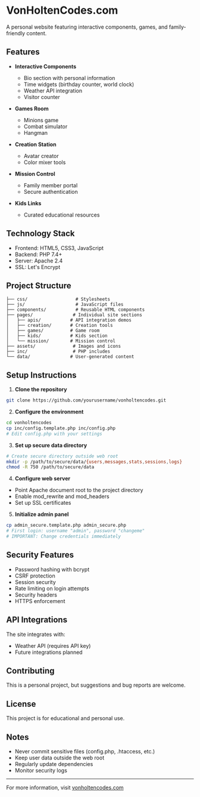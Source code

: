 # VonHoltenCodes.com

A personal website featuring interactive components, games, and family-friendly content.

## Features

- **Interactive Components**
  - Bio section with personal information
  - Time widgets (birthday counter, world clock)
  - Weather API integration
  - Visitor counter
  
- **Games Room**
  - Minions game
  - Combat simulator
  - Hangman
  
- **Creation Station**
  - Avatar creator
  - Color mixer tools
  
- **Mission Control**
  - Family member portal
  - Secure authentication
  
- **Kids Links**
  - Curated educational resources

## Technology Stack

- Frontend: HTML5, CSS3, JavaScript
- Backend: PHP 7.4+
- Server: Apache 2.4
- SSL: Let's Encrypt

## Project Structure

```
├── css/                  # Stylesheets
├── js/                   # JavaScript files
├── components/           # Reusable HTML components
├── pages/               # Individual site sections
│   ├── apis/           # API integration demos
│   ├── creation/       # Creation tools
│   ├── games/          # Game room
│   ├── kids/           # Kids section
│   └── mission/        # Mission control
├── assets/              # Images and icons
├── inc/                 # PHP includes
└── data/               # User-generated content
```

## Setup Instructions

1. **Clone the repository**
```bash
git clone https://github.com/yourusername/vonholtencodes.git
```

2. **Configure the environment**
```bash
cd vonholtencodes
cp inc/config.template.php inc/config.php
# Edit config.php with your settings
```

3. **Set up secure data directory**
```bash
# Create secure directory outside web root
mkdir -p /path/to/secure/data/{users,messages,stats,sessions,logs}
chmod -R 750 /path/to/secure/data
```

4. **Configure web server**
- Point Apache document root to the project directory
- Enable mod_rewrite and mod_headers
- Set up SSL certificates

5. **Initialize admin panel**
```bash
cp admin_secure.template.php admin_secure.php
# First login: username "admin", password "changeme"
# IMPORTANT: Change credentials immediately
```

## Security Features

- Password hashing with bcrypt
- CSRF protection
- Session security
- Rate limiting on login attempts
- Security headers
- HTTPS enforcement

## API Integrations

The site integrates with:
- Weather API (requires API key)
- Future integrations planned

## Contributing

This is a personal project, but suggestions and bug reports are welcome.

## License

This project is for educational and personal use.

## Notes

- Never commit sensitive files (config.php, .htaccess, etc.)
- Keep user data outside the web root
- Regularly update dependencies
- Monitor security logs

---

For more information, visit [vonholtencodes.com](https://vonholtencodes.com)